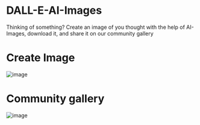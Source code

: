 # DALL-E-AI-Images
Thinking of something? Create an image of you thought with the help of AI-Images, download it, and share it on our community gallery
# Create Image
![image](https://user-images.githubusercontent.com/69900562/220620891-a9d6462e-58e5-4da4-a405-7b9d9d9de5d8.png)
# Community gallery
![image](https://user-images.githubusercontent.com/69900562/220621093-fcfaf518-8248-4424-94b8-1fff790ee03c.png)

